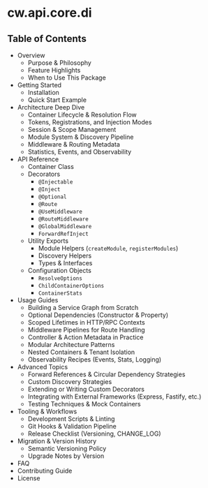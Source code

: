 # cw.api.core.di

## Table of Contents
- Overview
  - Purpose & Philosophy
  - Feature Highlights
  - When to Use This Package
- Getting Started
  - Installation
  - Quick Start Example
- Architecture Deep Dive
  - Container Lifecycle & Resolution Flow
  - Tokens, Registrations, and Injection Modes
  - Session & Scope Management
  - Module System & Discovery Pipeline
  - Middleware & Routing Metadata
  - Statistics, Events, and Observability
- API Reference
  - Container Class
  - Decorators
    - `@Injectable`
    - `@Inject`
    - `@Optional`
    - `@Route`
    - `@UseMiddleware`
    - `@RouteMiddleware`
    - `@GlobalMiddleware`
    - `ForwardRefInject`
  - Utility Exports
    - Module Helpers (`createModule`, `registerModules`)
    - Discovery Helpers
    - Types & Interfaces
  - Configuration Objects
    - `ResolveOptions`
    - `ChildContainerOptions`
    - `ContainerStats`
- Usage Guides
  - Building a Service Graph from Scratch
  - Optional Dependencies (Constructor & Property)
  - Scoped Lifetimes in HTTP/RPC Contexts
  - Middleware Pipelines for Route Handling
  - Controller & Action Metadata in Practice
  - Modular Architecture Patterns
  - Nested Containers & Tenant Isolation
  - Observability Recipes (Events, Stats, Logging)
- Advanced Topics
  - Forward References & Circular Dependency Strategies
  - Custom Discovery Strategies
  - Extending or Writing Custom Decorators
  - Integrating with External Frameworks (Express, Fastify, etc.)
  - Testing Techniques & Mock Containers
- Tooling & Workflows
  - Development Scripts & Linting
  - Git Hooks & Validation Pipeline
  - Release Checklist (Versioning, CHANGE_LOG)
- Migration & Version History
  - Semantic Versioning Policy
  - Upgrade Notes by Version
- FAQ
- Contributing Guide
- License
